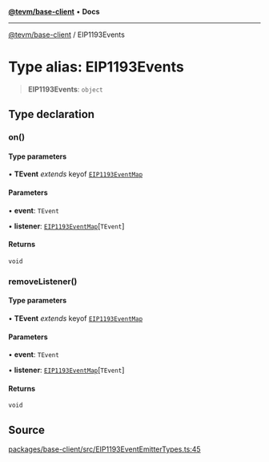 [**@tevm/base-client**](../README.md) • **Docs**

***

[@tevm/base-client](../globals.md) / EIP1193Events

# Type alias: EIP1193Events

> **EIP1193Events**: `object`

## Type declaration

### on()

#### Type parameters

• **TEvent** *extends* keyof [`EIP1193EventMap`](EIP1193EventMap.md)

#### Parameters

• **event**: `TEvent`

• **listener**: [`EIP1193EventMap`](EIP1193EventMap.md)\[`TEvent`\]

#### Returns

`void`

### removeListener()

#### Type parameters

• **TEvent** *extends* keyof [`EIP1193EventMap`](EIP1193EventMap.md)

#### Parameters

• **event**: `TEvent`

• **listener**: [`EIP1193EventMap`](EIP1193EventMap.md)\[`TEvent`\]

#### Returns

`void`

## Source

[packages/base-client/src/EIP1193EventEmitterTypes.ts:45](https://github.com/evmts/tevm-monorepo/blob/main/packages/base-client/src/EIP1193EventEmitterTypes.ts#L45)

